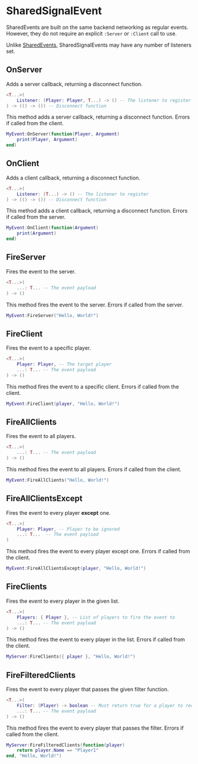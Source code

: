 # SharedSignalEvent
SharedEvents are built on the same backend networking as regular events. However, they do not require an explicit `:Server` or `:Client` call to use.

Unlike [SharedEvents](SharedEvent), SharedSignalEvents may have any number of listeners set.

## OnServer <Badge type="tip" text="Server"></Badge>
Adds a server callback, returning a disconnect function.
```lua
<T...>(
    Listener: (Player: Player, T...) -> () -- The listener to register
) -> (() -> ()) -- Disconnect function
```
This method adds a server callback, returning a disconnect function. Errors if called from the client.
```lua
MyEvent:OnServer(function(Player, Argument)
    print(Player, Argument)
end)
```

## OnClient <Badge type="warning" text="Client"></Badge>
Adds a client callback, returning a disconnect function.
```lua
<T...>(
    Listener: (T...) -> () -- The listener to register
) -> (() -> ()) -- Disconnect function
```
This method adds a client callback, returning a disconnect function. Errors if called from the server.
```lua
MyEvent:OnClient(function(Argument)
    print(Argument)
end)
```

## FireServer <Badge type="warning" text="Client"></Badge>
Fires the event to the server.
```lua
<T...>(
    ...: T... -- The event payload
) -> ()
```
This method fires the event to the server. Errors if called from the server.
```lua
MyEvent:FireServer("Hello, World!")
```

## FireClient <Badge type="tip" text="Server"></Badge>
Fires the event to a specific player.
```lua
<T...>(
    Player: Player, -- The target player
    ...: T... -- The event payload
) -> ()
```
This method fires the event to a specific client. Errors if called from the client.
```lua
MyEvent:FireClient(player, "Hello, World!")
```

## FireAllClients <Badge type="tip" text="Server"></Badge>
Fires the event to all players.
```lua
<T...>(
    ...: T... -- The event payload
) -> ()
```
This method fires the event to all players. Errors if called from the client.
```lua
MyEvent:FireAllClients("Hello, World!")
```

## FireAllClientsExcept <Badge type="tip" text="Server"></Badge>
Fires the event to every player **except** one.
```lua
<T...>(
    Player: Player, -- Player to be ignored
    ...: T...  -- The event payload
)
```
This method fires the event to every player except one. Errors if called from the client.
```lua
MyEvent:FireAllClientsExcept(player, "Hello, World!")
```

## FireClients <Badge type="tip" text="Server"></Badge>
Fires the event to every player in the given list.
```lua
<T...>(
    Players: { Player }, -- List of players to fire the event to
    ...: T... -- The event payload
) -> ()
```
This method fires the event to every player in the list. Errors if called from the client.
```lua
MyServer:FireClients({ player }, "Hello, World!")
```

## FireFilteredClients <Badge type="tip" text="Server"></Badge>
Fires the event to every player that passes the given filter function.
```lua
<T...>(
    Filter: (Player) -> boolean -- Must return true for a player to receive the event.
    ...: T... -- The event payload
) -> ()
```
This method fires the event to every player that passes the filter. Errors if called from the client.
```lua
MyServer:FireFilteredClients(function(player)
	return player.Name == "Player1"
end, "Hello, World!")
```